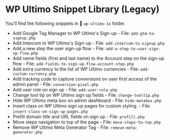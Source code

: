 # WP Ultimo Snippet Library (Legacy)

You'll find the following snippets in 📂 `wp-ultimo-1x` folder.

- Add Google Tag Manager to WP Ultimo's Sign-up - File: `add-gtm-to-signup.php`
- Add Intercom to WP Ultimo's Sign-up - File: `add-intercom-to-signup.php`
- Add a new step the user sign-up flow - File: `add-a-step-to-user-sign-up-flow.php`
- Add name fields (first and last name) to the Account step on the sign-up flow - File: `add-fields-to-sign-up-flow-account-step.php`
- Add extra currency to the list of WP Ultimo currencies - File: `add-custom-currency.php`
- Add tracking code to capture conversions on user first access of the admin panel - File: `conversion-pixel.php`
- Add user role on sign up - File: `add-user-role.php`
- Change tool tip on WP Ultimo sign up fields - File: `change-tooltip.php`
- Hide WP Ultimo meta box on admin dashboard - File: `hide-metabox.php`
- Insert class on WP Ultimo sign up pages for custom styling. - File: `insert-class-on-sign-up-pages.php`
- Prefill domain title and URL fields on sign up - File: `prefill.php`
- Move steps navigation to top of the page - File: `move-steps-to-top.php`
- Remove WP Ultimo Meta Generator Tag - File: `remove-meta-generator.php`
